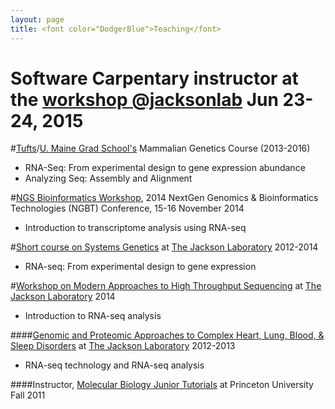 ```yaml
---
layout: page
title: <font color="DodgerBlue">Teaching</font>
---
```

# Software Carpentary instructor at the [workshop @jacksonlab](http://smcclatchy.github.io/2015-06-23-jackson/) Jun 23-24, 2015 
#[Tufts](http://sackler.tufts.edu/Academics/Degree-Programs/PhD-Programs/Mammalian-Genetics-at-JAX)/[U. Maine Grad School's](http://gsbse.umaine.edu/) Mammalian Genetics Course (2013-2016)
* RNA-Seq: From experimental design to gene expression abundance
* Analyzing Seq: Assembly and Alignment 

#[NGS Bioinformatics Workshop](http://scigenomconferences.com/2014/NGS-bioinformatics.php), 2014 NextGen Genomics & Bioinformatics Technologies (NGBT) Conference, 15-16 November 2014
* Introduction to transcriptome analysis using RNA-seq

#[Short course on Systems Genetics](http://courses.jax.org/2014/systems-genetics.html) at [The Jackson Laboratory](http://www.jax.org/) 2012-2014
* RNA-seq: From experimental design to gene expression

#[Workshop on Modern Approaches to High Throughput Sequencing](http://courses.jax.org/2014/Sequencing.html) at [The Jackson Laboratory](http://www.jax.org/) 2014
* Introduction to RNA-seq analysis

####[Genomic and Proteomic Approaches to Complex Heart, Lung, Blood, & Sleep Disorders](http://courses.jax.org/2014/hlb.html) at [The Jackson Laboratory](http://www.jax.org/) 2012-2013
* RNA-seq technology and RNA-seq analysis

####Instructor, [Molecular Biology Junior Tutorials](http://molbio.princeton.edu/undergraduate/research/junior-independent-work) at Princeton University Fall 2011


